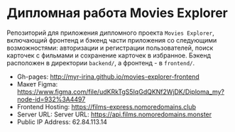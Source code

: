 # Дипломная работа Movies Explorer 
Репозиторий для приложения дипломного проекта `Movies Explorer`, включающий фронтенд и бэкенд части приложения со следующими возможностями: авторизации и регистрации пользователей, поиск карточек с фильмами и сохранение карточек в избранное. Бэкенд расположен в директории `backend/`, а фронтенд - в `frontend/`. 
  
* Gh-pages: http://myr-irina.github.io/movies-explorer-frontend
* Макет Figma: https://www.figma.com/file/udKRkTgS5IqGdQKNf2WjDK/Diploma_my?node-id=932%3A4497 
* Frontend Hosting: https://films-express.nomoredomains.club
* Server URL: Server URL: https://api.films.nomoredomains.monster
* Public IP Address: 62.84.113.14

